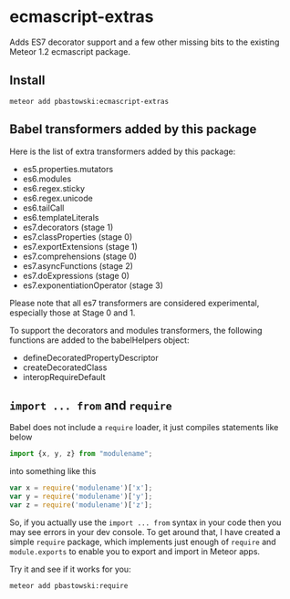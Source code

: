 # ecmascript-extras

Adds ES7 decorator support and a few other missing bits to the existing Meteor 1.2 ecmascript package.

## Install

```shell
meteor add pbastowski:ecmascript-extras
```

## Babel transformers added by this package

Here is the list of extra transformers added by this package:

- es5.properties.mutators 
- es6.modules 
- es6.regex.sticky
- es6.regex.unicode 
- es6.tailCall
- es6.templateLiterals 
- es7.decorators (stage 1)
- es7.classProperties (stage 0)
- es7.exportExtensions (stage 1)
- es7.comprehensions (stage 0)
- es7.asyncFunctions (stage 2)
- es7.doExpressions (stage 0)
- es7.exponentiationOperator (stage 3)

Please note that all es7 transformers are considered experimental, especially those at Stage 0 and 1. 

To support the decorators and modules transformers, the following functions are added to the babelHelpers object:

- defineDecoratedPropertyDescriptor
- createDecoratedClass
- interopRequireDefault

## `import ... from` and `require`

Babel does not include a `require` loader, it just compiles statements like below

```javascript
import {x, y, z} from "modulename";
```

into something like this 

```javascript
var x = require('modulename')['x'];
var y = require('modulename')['y'];
var z = require('modulename')['z'];
```

So, if you actually use the `import ... from` syntax in your code then you may see errors in your dev console. To get around that, I have created a simple `require` package, which implements just enough of `require` and `module.exports` to enable you to export and import in Meteor apps. 
 
Try it and see if it works for you:
 
    meteor add pbastowski:require
     
